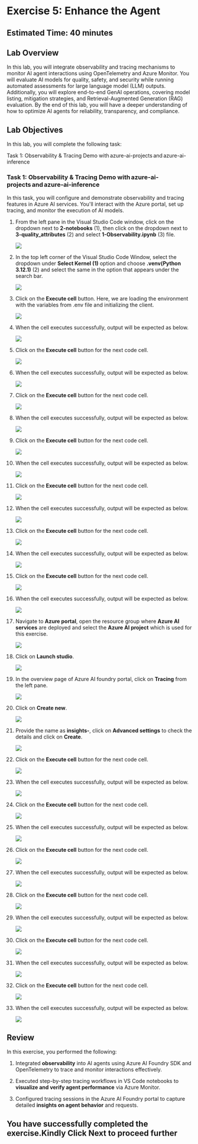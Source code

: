 # Exercise 5: Enhance the Agent 

## Estimated Time: 40 minutes

## Lab Overview

In this lab, you will integrate observability and tracing mechanisms to monitor AI agent interactions using OpenTelemetry and Azure Monitor. You will evaluate AI models for quality, safety, and security while running automated assessments for large language model (LLM) outputs. Additionally, you will explore end-to-end GenAI operations, covering model listing, mitigation strategies, and Retrieval-Augmented Generation (RAG) evaluation. By the end of this lab, you will have a deeper understanding of how to optimize AI agents for reliability, transparency, and compliance.

## Lab Objectives

In this lab, you will complete the following task:

Task 1: Observability & Tracing Demo with azure-ai-projects and azure-ai-inference

### Task 1: Observability & Tracing Demo with azure-ai-projects and azure-ai-inference

In this task, you will configure and demonstrate observability and tracing features in Azure AI services. You'll interact with the Azure portal, set up tracing, and monitor the execution of AI models.

1. From the left pane in the Visual Studio Code window, click on the dropdown next to **2-notebooks** (1), then click on the dropdown next to **3-quality_attributes** (2) and select **1-Observability.ipynb** (3) file.

    ![](../images/ex5-task1-1.png)

1. In the top left corner of the Visual Studio Code Window, select the dropdown under **Select Kernel (1)** option and choose **.venv(Python 3.12.1)** (2) and select the same in the option that appears under the search bar.

    ![](../images/ai2.png)

1. Click on the **Execute cell** button. Here, we are loading the environment with the variables from .env file and initializing the client.

    ![](../images/ex5-task1-2.png)

1. When the cell executes successfully, output will be expected as below.

    ![](../images/ex5-task1-3.png)

1. Click on the **Execute cell** button for the next code cell.

    ![](../images/ex5-task1-4.png)

1. When the cell executes successfully, output will be expected as below.

    ![](../images/ex5-task1-5.png)

1. Click on the **Execute cell** button for the next code cell.

    ![](../images/ex5-task1-6.png)

1. When the cell executes successfully, output will be expected as below.

    ![](../images/ex5-task1-7.png)

1. Click on the **Execute cell** button for the next code cell.

    ![](../images/ex5-task1-8.png)

1. When the cell executes successfully, output will be expected as below.

    ![](../images/ex5-task1-9.png)

1. Click on the **Execute cell** button for the next code cell.

    ![](../images/ex5-task1-10.png)

1. When the cell executes successfully, output will be expected as below.

    ![](../images/ex5-task1-11.png)

1. Click on the **Execute cell** button for the next code cell.

    ![](../images/ex5-task1-12.png)

1. When the cell executes successfully, output will be expected as below.

    ![](../images/ex5-task1-13.png)

1. Click on the **Execute cell** button for the next code cell.

    ![](../images/ex5-task1-14.png)

1. When the cell executes successfully, output will be expected as below.

    ![](../images/ex5-task1-15.png)

1. Navigate to **Azure portal**, open the resource group where **Azure AI services** are deployed and select the **Azure AI project** which is used for this exercise.

    ![](../images/ex5-task1-17.png)

1. Click on **Launch studio**.

    ![](../images/ex5-task1-18.png)

1. In the overview page of Azure AI foundry portal, click on **Tracing** from the left pane.

    ![](../images/ex5-task1-19.png)

1. Click on **Create new**.

    ![](../images/ex5-task1-20.png)

1. Provide the name as **insights-<inject key="DeploymentID"></inject>**, click on **Advanced settings** to check the details and click on **Create**.

    ![](../images/ex5-task1-21.png)    

1. Click on the **Execute cell** button for the next code cell.

    ![](../images/ex5-task1-16.png)

1. When the cell executes successfully, output will be expected as below.

    ![](../images/ex5-task1-22.png)

1. Click on the **Execute cell** button for the next code cell.

    ![](../images/ex5-task1-23.png)

1. When the cell executes successfully, output will be expected as below.

    ![](../images/ex5-task1-24.png)

1. Click on the **Execute cell** button for the next code cell.

    ![](../images/ex5-task1-25.png)

1. When the cell executes successfully, output will be expected as below.

    ![](../images/ex5-task1-26.png)

1. Click on the **Execute cell** button for the next code cell.

    ![](../images/ex5-task1-27.png)

1. When the cell executes successfully, output will be expected as below.

    ![](../images/ex5-task1-28.png)

1. Click on the **Execute cell** button for the next code cell.

    ![](../images/ex5-task1-29.png)

1. When the cell executes successfully, output will be expected as below.

    ![](../images/ex5-task1-30.png)

1. Click on the **Execute cell** button for the next code cell.

    ![](../images/ex5-task1-31.png)

1. When the cell executes successfully, output will be expected as below.

    ![](../images/ex5-task1-32.png)

## Review
 
In this exercise, you performed the following:

 1. Integrated **observability** into AI agents using Azure AI Foundry SDK and OpenTelemetry to trace and monitor interactions effectively.

 2. Executed step-by-step tracing workflows in VS Code notebooks to **visualize and verify agent performance** via Azure Monitor.

3. Configured tracing sessions in the Azure AI Foundry portal to capture detailed **insights on agent behavior** and requests.

## You have successfully completed the exercise.Kindly Click Next to proceed further
